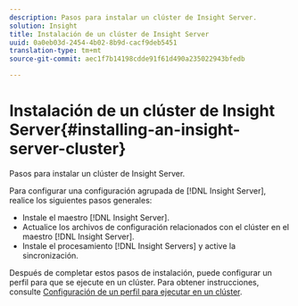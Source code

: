 ```yaml
---
description: Pasos para instalar un clúster de Insight Server.
solution: Insight
title: Instalación de un clúster de Insight Server
uuid: 0a0eb03d-2454-4b02-8b9d-cacf9deb5451
translation-type: tm+mt
source-git-commit: aec1f7b14198cdde91f61d490a235022943bfedb

---
```



# Instalación de un clúster de Insight Server{#installing-an-insight-server-cluster}

Pasos para instalar un clúster de Insight Server.

Para configurar una configuración agrupada de [!DNL Insight Server], realice los siguientes pasos generales:

* Instale el maestro [!DNL Insight Server].
* Actualice los archivos de configuración relacionados con el clúster en el maestro [!DNL Insight Server].
* Instale el procesamiento [!DNL Insight Servers] y active la sincronización.

Después de completar estos pasos de instalación, puede configurar un perfil para que se ejecute en un clúster. Para obtener instrucciones, consulte [Configuración de un perfil para ejecutar en un clúster](../../../../../home/c-inst-svr/c-install-ins-svr/c-ins-svr-clstrs/c-inst-ins-svr-clstr/c-inst-proc-clstr/c-config-prof-run-clstr.md#concept-c0e68e67c4784bc5af8db61013ca96a3).

